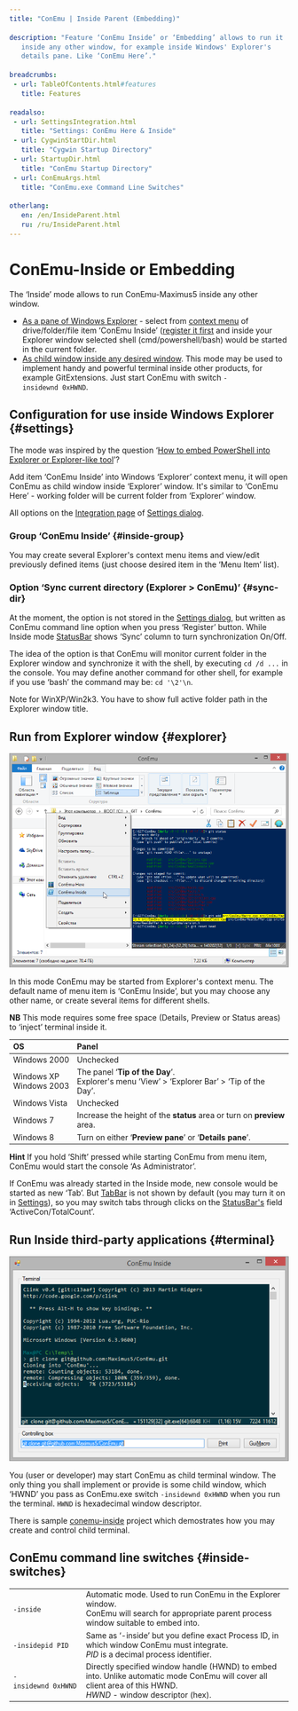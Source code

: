 ```yaml
---
title: "ConEmu | Inside Parent (Embedding)"

description: "Feature ‘ConEmu Inside’ or ‘Embedding’ allows to run it
   inside any other window, for example inside Windows' Explorer's
   details pane. Like ‘ConEmu Here’."

breadcrumbs:
 - url: TableOfContents.html#features
   title: Features

readalso:
 - url: SettingsIntegration.html
   title: "Settings: ConEmu Here & Inside"
 - url: CygwinStartDir.html
   title: "Cygwin Startup Directory"
 - url: StartupDir.html
   title: "ConEmu Startup Directory"
 - url: ConEmuArgs.html
   title: "ConEmu.exe Command Line Switches"

otherlang:
   en: /en/InsideParent.html
   ru: /ru/InsideParent.html
---
```


# ConEmu-Inside or Embedding

The ‘Inside’ mode allows to run ConEmu-Maximus5
inside any other window.

* [As a pane of Windows Explorer](#explorer) - select
  from [context menu](#settings) of drive/folder/file item ‘ConEmu Inside’
  ([register it first](SettingsIntegration.html)
  and inside your Explorer window selected shell
  (cmd/powershell/bash) would be started in the current folder.
* [As child window inside any desired window](#terminal).
  This mode may be used to implement handy and powerful terminal
  inside other products, for example GitExtensions.
  Just start ConEmu with switch `-insidewnd 0xHWND`.



## Configuration for use inside Windows Explorer  {#settings}

The mode was inspired by the question
‘[How to embed PowerShell into Explorer or Explorer-like tool](http://superuser.com/a/441531/139371)’?

Add item ‘ConEmu Inside’ into Windows ‘Explorer’ context menu,
it will open ConEmu as child window inside ‘Explorer’ window.
It's similar to ‘ConEmu Here’ - working folder will be current folder from ‘Explorer’ window.

All options on the [Integration page](SettingsIntegration.html) of [Settings dialog](Settings.html).


### Group ‘ConEmu Inside’   {#inside-group}
You may create several Explorer's context menu items
and view/edit previously defined items
(just choose desired item in the ‘Menu Item’ list).


### Option ‘Sync current directory (Explorer > ConEmu)’   {#sync-dir}
At the moment, the option is not stored in the [Settings dialog](Settings.html),
but written as ConEmu command line option when you press ‘Register’ button.
While Inside mode [StatusBar](StatusBar.html) shows ‘Sync’ column
to turn synchronization On/Off.

The idea of the option is that ConEmu will monitor current folder in the
Explorer window and synchronize it with the shell, by executing `cd /d ...`
in the console.
You may define another command for other shell, for example if you use ‘bash’
the command may be: `cd '\2'\n`.

Note for WinXP/Win2k3. You have to show full active folder path
in the Explorer window title.


## Run from Explorer window  {#explorer}

![ConEmu Inside Explorer's window](/img/ConEmuInside.png)

In this mode ConEmu may be started from Explorer's context menu.
The default name of menu item is ‘ConEmu Inside’, but you may
choose any other name,
or create several items for different shells.

**NB**
This mode requires some free space (Details, Preview or Status areas)
to ‘inject’ terminal inside it.

| OS | Panel |
|:----|:----|
| Windows 2000 | Unchecked |
| Windows XP <br/> Windows 2003 | The panel ‘**Tip of the Day**’. <br/> Explorer's menu ‘View’ > ‘Explorer Bar’ > ‘Tip of the Day’. |
| Windows Vista | Unchecked |
| Windows 7 | Increase the height of the **status** area or turn on **preview** area. |
| Windows 8 | Turn on either ‘**Preview pane**’ or ‘**Details pane**’. |

**Hint**
If you hold ‘Shift’ pressed while starting ConEmu from menu item,
ConEmu would start the console ‘As Administrator’.

If ConEmu was already started in the Inside mode, new console would be started as new ‘Tab’.
But [TabBar](TabBar.html) is not shown by default
(you may turn it on in [Settings](SettingsTabBar.html)),
so you may switch tabs through clicks on the [StatusBar's](StatusBar.html)
field ‘ActiveCon/TotalCount’.



## Run Inside third-party applications  {#terminal}

![ConEmu Inside third-party application](/img/ConEmuInside2.png)

You (user or developer) may start ConEmu as child terminal window.
The only thing you shall implement or provide is some child window,
which ‘HWND’ you pass as ConEmu.exe switch `-insidewnd 0xHWND`
when you run the terminal. `HWND` is hexadecimal window descriptor.

There is sample [conemu-inside](https://github.com/Maximus5/conemu-inside)
project which demostrates how you may create and control child terminal.



## ConEmu command line switches  {#inside-switches}

| | |
|:----|:----|
| `-inside` | Automatic mode. Used to run ConEmu in the Explorer window. <br/> ConEmu will search for appropriate parent process window suitable to embed into. |
| `-insidepid PID` | Same as ‘-inside’ but you define exact Process ID, in which window ConEmu must integrate. <br/> *PID* is a decimal process identifier. |
| `-insidewnd 0xHWND` | Directly specified window handle (HWND) to embed into. Unlike automatic mode ConEmu will cover all client area of this HWND. <br/> *HWND* - window descriptor (hex). |
